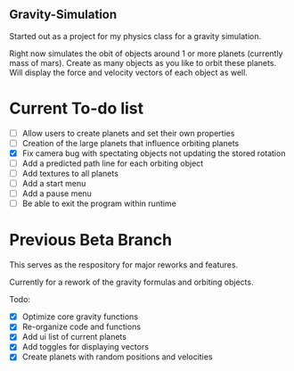 ## Gravity-Simulation
Started out as a project for my physics class for a gravity simulation.

Right now simulates the obit of objects around 1 or more planets (currently mass of mars). Create as many objects as you like to orbit these planets. Will display the force and velocity vectors of each object as well.

# Current To-do list
- [ ] Allow users to create planets and set their own properties
- [ ] Creation of the large planets that influence orbiting planets
- [x] Fix camera bug with spectating objects not updating the stored rotation
- [ ] Add a predicted path line for each orbiting object
- [ ] Add textures to all planets
- [ ] Add a start menu
- [ ] Add a pause menu
- [ ] Be able to exit the program within runtime

# Previous Beta Branch

This serves as the respository for major reworks and features.

Currently for a rework of the gravity formulas and orbiting objects.

Todo:
- [x] Optimize core gravity functions
- [x] Re-organize code and functions
- [x] Add ui list of current planets
- [x] Add toggles for displaying vectors
- [x] Create planets with random positions and velocities
